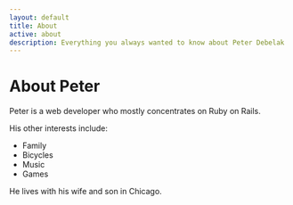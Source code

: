 ```yaml
---
layout: default
title: About
active: about
description: Everything you always wanted to know about Peter Debelak
---
```


<h1 class="lead">About Peter</h1>

Peter is a web developer who mostly concentrates on Ruby on Rails.

His other interests include:

* Family
* Bicycles
* Music
* Games

He lives with his wife and son in Chicago.
